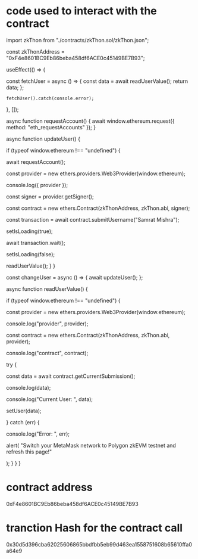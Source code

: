 # code used to interact with the contract

import zkThon from "./contracts/zkThon.sol/zkThon.json";

const zkThonAddress = "0xF4e8601BC9Eb86beba458df6ACE0c45149BE7B93";

useEffect(() => {

const fetchUser = async () => {
const data = await readUserValue();
return data;
};

    fetchUser().catch(console.error);

}, []);

async function requestAccount() {
await window.ethereum.request({ method: "eth_requestAccounts" });
}

async function updateUser() {

if (typeof window.ethereum !== "undefined") {

await requestAccount();

const provider = new ethers.providers.Web3Provider(window.ethereum);

console.log({ provider });

const signer = provider.getSigner();

const contract = new ethers.Contract(zkThonAddress, zkThon.abi, signer);

const transaction = await contract.submitUsername("Samrat Mishra");

setIsLoading(true);

await transaction.wait();

setIsLoading(false);

readUserValue();
}
}

const changeUser = async () => {
await updateUser();
};

async function readUserValue() {

if (typeof window.ethereum !== "undefined") {

const provider = new ethers.providers.Web3Provider(window.ethereum);

console.log("provider", provider);

const contract = new ethers.Contract(zkThonAddress, zkThon.abi, provider);

console.log("contract", contract);

try {

const data = await contract.getCurrentSubmission();

console.log(data);

console.log("Current User: ", data);

setUser(data);

} catch (err) {

console.log("Error: ", err);

alert(
"Switch your MetaMask network to Polygon zkEVM testnet and refresh this page!"

);
}
}
}

# contract address

0xF4e8601BC9Eb86beba458df6ACE0c45149BE7B93

# tranction Hash for the contract call

0x30d5d396cba62025606865bbdfbb5eb99d463ea1558751608b65610ffa0a64e9
